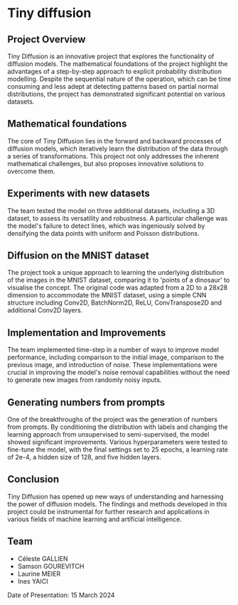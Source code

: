 # Tiny diffusion

## Project Overview

Tiny Diffusion is an innovative project that explores the functionality of diffusion models. The mathematical foundations of the project highlight the advantages of a step-by-step approach to explicit probability distribution modelling. Despite the sequential nature of the operation, which can be time consuming and less adept at detecting patterns based on partial normal distributions, the project has demonstrated significant potential on various datasets.

## Mathematical foundations

The core of Tiny Diffusion lies in the forward and backward processes of diffusion models, which iteratively learn the distribution of the data through a series of transformations. This project not only addresses the inherent mathematical challenges, but also proposes innovative solutions to overcome them.

## Experiments with new datasets

The team tested the model on three additional datasets, including a 3D dataset, to assess its versatility and robustness. A particular challenge was the model's failure to detect lines, which was ingeniously solved by densifying the data points with uniform and Poisson distributions.

## Diffusion on the MNIST dataset

The project took a unique approach to learning the underlying distribution of the images in the MNIST dataset, comparing it to 'points of a dinosaur' to visualise the concept. The original code was adapted from a 2D to a 28x28 dimension to accommodate the MNIST dataset, using a simple CNN structure including Conv2D, BatchNorm2D, ReLU, ConvTranspose2D and additional Conv2D layers.

## Implementation and Improvements

The team implemented time-step in a number of ways to improve model performance, including comparison to the initial image, comparison to the previous image, and introduction of noise. These implementations were crucial in improving the model's noise removal capabilities without the need to generate new images from randomly noisy inputs.

## Generating numbers from prompts

One of the breakthroughs of the project was the generation of numbers from prompts. By conditioning the distribution with labels and changing the learning approach from unsupervised to semi-supervised, the model showed significant improvements. Various hyperparameters were tested to fine-tune the model, with the final settings set to 25 epochs, a learning rate of 2e-4, a hidden size of 128, and five hidden layers.

## Conclusion

Tiny Diffusion has opened up new ways of understanding and harnessing the power of diffusion models. The findings and methods developed in this project could be instrumental for further research and applications in various fields of machine learning and artificial intelligence.

## Team

- Céleste GALLIEN
- Samson GOUREVITCH
- Laurine MEIER
- Ines YAICI

Date of Presentation: 15 March 2024
